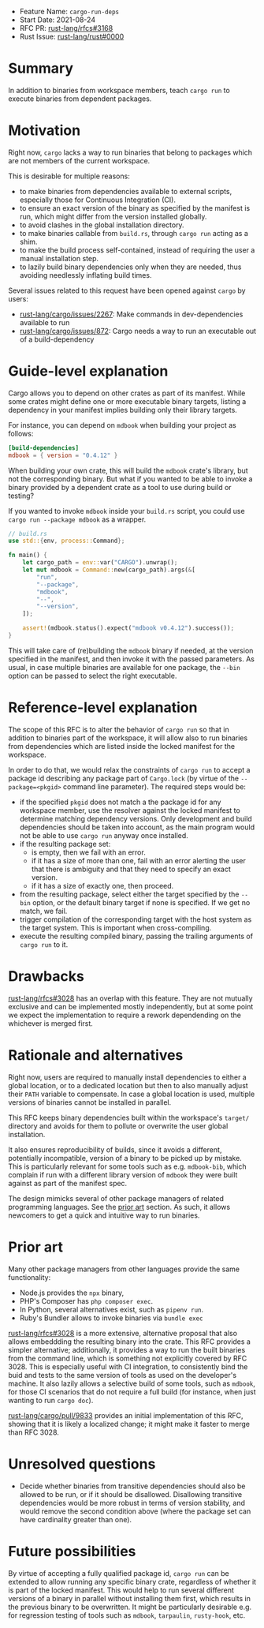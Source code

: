 - Feature Name: `cargo-run-deps`
- Start Date: 2021-08-24
- RFC PR: [rust-lang/rfcs#3168](https://github.com/rust-lang/rfcs/pull/3168)
- Rust Issue: [rust-lang/rust#0000](https://github.com/rust-lang/rust/issues/0000)

# Summary
[summary]: #summary

In addition to binaries from workspace members, teach `cargo run` to execute binaries from dependent packages.

# Motivation
[motivation]: #motivation

Right now, `cargo` lacks a way to run binaries that belong to packages which are not members of the current workspace.

This is desirable for multiple reasons:

- to make binaries from dependencies available to external scripts, especially those for Continuous Integration (CI).
- to ensure an exact version of the binary as specified by the manifest is run, which might differ from the version installed globally.
- to avoid clashes in the global installation directory.
- to make binaries callable from `build.rs`, through `cargo run` acting as a shim.
- to make the build process self-contained, instead of requiring the user a manual installation step.
- to lazily build binary dependencies only when they are needed, thus avoiding needlessly inflating build times.

Several issues related to this request have been opened against `cargo` by users:

- [rust-lang/cargo/issues/2267](https://github.com/rust-lang/cargo/issues/2267): Make commands in dev-dependencies available to run
- [rust-lang/cargo/issues/872](https://github.com/rust-lang/cargo/issues/872): Cargo needs a way to run an executable out of a build-dependency

# Guide-level explanation
[guide-level-explanation]: #guide-level-explanation

Cargo allows you to depend on other crates as part of its manifest. While some crates might define one or more executable binary targets, listing a dependency in your manifest implies building only their library targets.

For instance, you can depend on `mdbook` when building your project as follows:

```toml
[build-dependencies]
mdbook = { version = "0.4.12" }
```

When building your own crate, this will build the `mdbook` crate's library, but not the corresponding binary. But what if you wanted to be able to invoke a binary provided by a dependent crate as a tool to use during build or testing?

If you wanted to invoke `mdbook` inside your `build.rs` script, you could use `cargo run --package mdbook` as a wrapper.

```rust
// build.rs
use std::{env, process::Command};

fn main() {
    let cargo_path = env::var("CARGO").unwrap();
    let mut mdbook = Command::new(cargo_path).args(&[
        "run",
        "--package",
        "mdbook",
        "--",
        "--version",
    ]);

    assert!(mdbook.status().expect("mdbook v0.4.12").success());
}
```

This will take care of (re)building the `mdbook` binary if needed, at the version specified in the manifest, and then invoke it with the passed parameters. As usual, in case multiple binaries are available for one package, the `--bin` option can be passed to select the right executable.

# Reference-level explanation
[reference-level-explanation]: #reference-level-explanation

The scope of this RFC is to alter the behavior of `cargo run` so that in addition to binaries part of the workspace, it will allow also to run binaries from dependencies which are listed inside the locked manifest for the workspace.

In order to do that, we would relax the constraints of `cargo run` to accept a package id describing any package part of `Cargo.lock` (by virtue of the `--package=<pkgid>` command line parameter). The required steps would be:

- if the specified `pkgid` does not match a the package id for any workspace member, use the resolver against the locked manifest to determine matching dependency versions. Only development and build dependencies should be taken into account, as the main program would not be able to use `cargo run` anyway once installed.
- if the resulting package set:
    - is empty, then we fail with an error.
    - if it has a size of more than one, fail with an error alerting the user that there is ambiguity and that they need to specify an exact version.
    - if it has a size of exactly one, then proceed.
- from the resulting package, select either the target specified by the `--bin` option, or the default binary target if none is specified. If we get no match, we fail.
- trigger compilation of the corresponding target with the host system as the target system. This is important when cross-compiling.
- execute the resulting compiled binary, passing the trailing arguments of `cargo run` to it.

# Drawbacks
[drawbacks]: #drawbacks

[rust-lang/rfcs#3028](https://github.com/rust-lang/rfcs/pull/3028) has an overlap with this feature. They are not mutually exclusive and can be implemented mostly independently, but at some point we expect the implementation to require a rework dependending on the whichever is merged first.

# Rationale and alternatives
[rationale-and-alternatives]: #rationale-and-alternatives

Right now, users are required to manually install dependencies to either a global location, or to a dedicated location but then to also manually adjust their `PATH` variable to compensate. In case a global location is used, multiple versions of binaries cannot be installed in parallel.

This RFC keeps binary dependencies built within the workspace's `target/` directory and avoids for them to pollute or overwrite the user global installation.

It also ensures reproducibility of builds, since it avoids a different, potentially incompatible, version of a binary to be picked up by mistake. This is particularly relevant for some tools such as e.g. `mdbook-bib`, which complain if run with a different library version of `mdbook` they were built against as part of the manifest spec.

The design mimicks several of other package managers of related programming languages. See the [prior art](#prior-art) section. As such, it allows newcomers to get a quick and intuitive way to run binaries.

# Prior art
[prior-art]: #prior-art

Many other package managers from other languages provide the same functionality:

- Node.js provides the `npx` binary,
- PHP's Composer has `php composer exec`.
- In Python, several alternatives exist, such as `pipenv run`.
- Ruby's Bundler allows to invoke binaries via `bundle exec`

[rust-lang/rfcs#3028](https://github.com/rust-lang/rfcs/pull/3028) is a more extensive, alternative proposal that also allows embeddding the resulting binary into the crate. This RFC provides a simpler alternative; additionally, it provides a way to run the built binaries from the command line, which is something not explicitly covered by RFC 3028. This is especially useful with CI integration, to consistently bind the buid and tests to the same version of tools as used on the developer's machine. It also lazily allows a selective build of some tools, such as `mdbook`, for those CI scenarios that do not require a full build (for instance, when just wanting to run `cargo doc`).

[rust-lang/cargo/pull/9833](https://github.com/rust-lang/cargo/pull/9833) provides an initial implementation of this RFC, showing that it is likely a localized change; it might make it faster to merge than RFC 3028.

# Unresolved questions
[unresolved-questions]: #unresolved-questions

- Decide whether binaries from transitive dependencies should also be allowed to be run, or if it should be disallowed. Disallowing transitive dependencies would be more robust in terms of version stability, and would remove the second condition above (where the package set can have cardinality greater than one).

# Future possibilities
[future-possibilities]: #future-possibilities

By virtue of accepting a fully qualified package id, `cargo run` can be extended to allow running any specific binary crate, regardless of whether it is part of the locked manifest. This would help to run several different versions of a binary in parallel without installing them first, which results in the previous binary to be overwritten. It might be particularly desirable e.g. for regression testing of tools such as `mdbook`, `tarpaulin`, `rusty-hook`, etc.